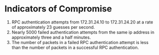 # Indicators of Compromise

1. RPC authentication attempts from 172.31.24.10 to 172.31.24.20 at a rate of approximately 23 guesses per second.
2. Nearly 5000 failed authentication attempts from the same ip address in approximately three and a half minutes.
3. The number of packets in a failed RPC authentication attempt is less than the number of packets in a successful RPC authentication.
